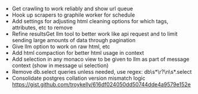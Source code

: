 - Get crawling to work reliably and show url queue
- Hook up scrapers to graphile worker for schedule
- Add settings for adjusting html cleaning options for which tags, attributes, etc to remove
- Refine resultsGet llm tool to better work like api request and to limit sending large amounts of data through pagination
- Give llm option to work on raw html, etc
- Add html compaction for better html usage in context
- Add selection in any monaco view to be given to llm as part of message context (show in message ui selection)
- Remove db.select queries unless needed, use regex: db\s*\r?\n\s*\.select
- Consolidate postgres collation version mismatch logic https://gist.github.com/troykelly/616df024050dd50744dde4a9579e152e
